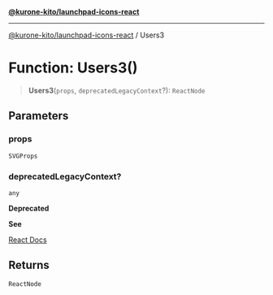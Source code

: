 [**@kurone-kito/launchpad-icons-react**](../README.md)

***

[@kurone-kito/launchpad-icons-react](../globals.md) / Users3

# Function: Users3()

> **Users3**(`props`, `deprecatedLegacyContext`?): `ReactNode`

## Parameters

### props

`SVGProps`

### deprecatedLegacyContext?

`any`

**Deprecated**

**See**

[React Docs](https://legacy.reactjs.org/docs/legacy-context.html#referencing-context-in-lifecycle-methods)

## Returns

`ReactNode`
